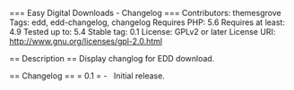 === Easy Digital Downloads - Changelog ===
Contributors: themesgrove
Tags: edd, edd-changelog, changelog
Requires PHP: 5.6
Requires at least: 4.9
Tested up to: 5.4
Stable tag: 0.1
License: GPLv2 or later
License URI: http://www.gnu.org/licenses/gpl-2.0.html

== Description ==
Display changlog for EDD download.

== Changelog ==
= 0.1 =
-   Initial release.
